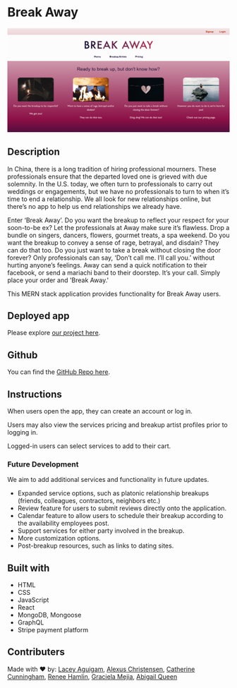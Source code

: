 # Break Away

![screenshot of app](./client/src/assets/images/break-away-SS.png)

## Description

In China, there is a long tradition of hiring professional mourners. These professionals ensure that the departed loved one is grieved with due solemnity. In the U.S. today, we often turn to professionals to carry out weddings or engagements, but we have no professionals to turn to when it’s time to end a relationship. We all look for new relationships online, but there’s no app to help us end relationships we already have.

Enter ‘Break Away’. Do you want the breakup to reflect your respect for your soon-to-be ex? Let the professionals at Away make sure it’s flawless. Drop a bundle on singers, dancers, flowers, gourmet treats, a spa weekend. Do you want the breakup to convey a sense of rage, betrayal, and disdain? They can do that too. Do you just want to take a break without closing the door forever? Only professionals can say, ‘Don’t call me. I’ll call you.’ without hurting anyone’s feelings. Away can send a quick notification to their facebook, or send a mariachi band to their doorstep. It’s your call. Simply place your order and 'Break Away.'

This MERN stack application provides functionality for Break Away users.

## Deployed app

Please explore [our project here](link).

## Github

You can find the [GitHub Repo here](https://github.com/laceyaguigam/Break-Away).

## Instructions

When users open the app, they can create an account or log in.

Users may also view the services pricing and breakup artist profiles prior to logging in.

Logged-in users can select services to add to their cart.

### Future Development

We aim to add additional services and functionality in future updates.

- Expanded service options, such as platonic relationship breakups (friends, colleagues, contractors, neighbors etc.)
- Review feature for users to submit reviews directly onto the application.
- Calendar feature to allow users to schedule their breakup according to the availability employees post.
- Support services for either party involved in the breakup.
- More customization options.
- Post-breakup resources, such as links to dating sites.

## Built with

- HTML
- CSS
- JavaScript
- React
- MongoDB, Mongoose
- GraphQL
- Stripe payment platform

## Contributers

Made with ❤️ by:
[Lacey Aguigam](https://github.com/laceyaguigam), [Alexus Christensen](https://github.com/catherinecunningham), [Catherine Cunningham](https://github.com/catherinecunningham), [Renee Hamlin](https://github.com/rnhamlin), [Graciela Mejia](https://github.com/gmejia87), [Abigail Queen](https://github.com/Abi-Queen)
